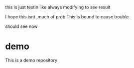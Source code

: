 this is just textin like always
modifying to see result

I hope this isnt ,much of prob
This is bound to cause trouble 


should see now

# demo
This is a demo repository
